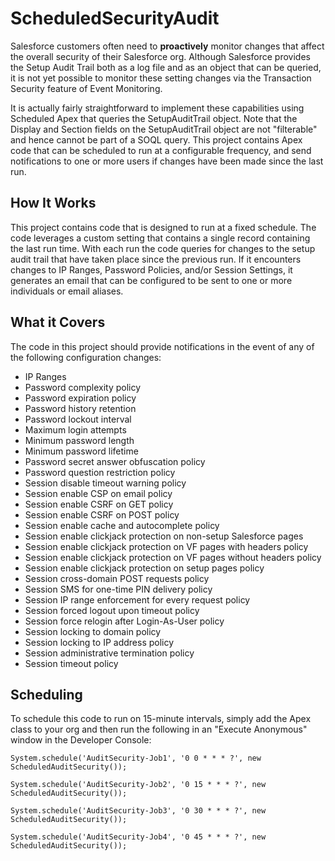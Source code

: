 # ScheduledSecurityAudit

Salesforce customers often need to **proactively** monitor changes that affect the overall security of their Salesforce org.  Although Salesforce provides the Setup Audit Trail both as a log file and as an object that can be queried, it is not yet possible to monitor these setting changes via the Transaction Security feature of Event Monitoring.

It is actually fairly straightforward to implement these capabilities using Scheduled Apex that queries the SetupAuditTrail object. Note that the Display and Section fields on the SetupAuditTrail object are not "filterable" and hence cannot be part of a SOQL query. This project contains Apex code that can be scheduled to run at a configurable frequency, and send notifications to one or more users if changes have been made since the last run.

## How It Works

This project contains code that is designed to run at a fixed schedule.  The code leverages a custom setting that contains a single record containing the last run time.  With each run the code queries for changes to the setup audit trail that have taken place since the previous run.  If it encounters changes to IP Ranges, Password Policies, and/or Session Settings, it generates an email that can be configured to be sent to one or more individuals or email aliases.

## What it Covers

The code in this project should provide notifications in the event of any of the following configuration changes:

* IP Ranges
* Password complexity policy
* Password expiration policy
* Password history retention
* Password lockout interval
* Maximum login attempts
* Minimum password length
* Minimum password lifetime
* Password secret answer obfuscation policy
* Password question restriction policy
* Session disable timeout warning policy
* Session enable CSP on email policy
* Session enable CSRF on GET policy
* Session enable CSRF on POST policy
* Session enable cache and autocomplete policy
* Session enable clickjack protection on non-setup Salesforce pages
* Session enable clickjack protection on VF pages with headers policy
* Session enable clickjack protection on VF pages without headers policy
* Session enable clickjack protection on setup pages policy
* Session cross-domain POST requests policy
* Session SMS for one-time PIN delivery policy
* Session IP range enforcement for every request policy
* Session forced logout upon timeout policy
* Session force relogin after Login-As-User policy
* Session locking to domain policy
* Session locking to IP address policy
* Session administrative termination policy
* Session timeout policy

## Scheduling

To schedule this code to run on 15-minute intervals, simply add the Apex class to your org and then run the following in an "Execute Anonymous" window in the Developer Console:

`System.schedule('AuditSecurity-Job1', '0 0 * * * ?', new ScheduledAuditSecurity());`

`System.schedule('AuditSecurity-Job2', '0 15 * * * ?', new ScheduledAuditSecurity());`

`System.schedule('AuditSecurity-Job3', '0 30 * * * ?', new ScheduledAuditSecurity());`

`System.schedule('AuditSecurity-Job4', '0 45 * * * ?', new ScheduledAuditSecurity());`

